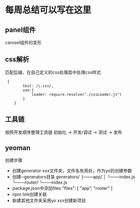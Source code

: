 # 每周总结可以写在这里
## panel组件
carosel组件的变形
## css解析
匹配后缀，在自己定义的css处理其中处理css样式
```
 {
        test: /\.css/,
        use:{
            loader: require.resolve("./cssLoader.js")
        }
    }
```
## 工具链
按照开发顺序整理工具链
初始化 -> 开发/调试 -> 测试 -> 发布
## yeoman
创建步骤
+ 创建generator-xxx文件夹，文件名有用处，作为yo的创建参数
+ 创建─generators目录
generators/
    ├───app/
    │   └───index.js
    └───router/
        └───index.js
+ package.json中添加files
"files": [
    "app",
    "router"
  ]
+ npm link创建关联
+ 新建其他文件夹采用yo xxx创建新项目
